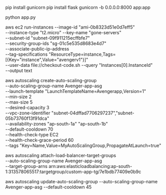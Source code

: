 pip install gunicorn
pip install flask
gunicorn -b 0.0.0.0:8000 app:app 

python app.py



aws ec2 run-instances --image-id "ami-0b8323d51e0d7eff5" \
--instance-type "t2.micro" --key-name "gone-servers" \
--subnet-id "subnet-09f911215ecffbfe7" \
--security-group-ids "sg-01c5e535d8683e4d7" \
--associate-public-ip-address \
--tag-specifications "ResourceType=instance,Tags=[{Key=\"instance\",Value=\"avengerv1\"}]" \
--user-data file://checkout-code.sh
--query "Instances[0].InstanceId" \
--output text

aws autoscaling create-auto-scaling-group \
--auto-scaling-group-name Avenger-app-asg \
--launch-template "LaunchTemplateName=Avengerapp,Version=1" \
--min-size 2 \
--max-size 5 \
--desired-capacity 3 \
--vpc-zone-identifier "subnet-04dffad7706297237","subnet-05b73760f13f91dca" \
--availability-zones "ap-south-1a" "ap-south-1b" \
--default-cooldown 70 \
--health-check-type EC2 \
--health-check-grace-period 60 \
--tags "Key=Name,Value=MyAutoScalingGroup,PropagateAtLaunch=true"

aws autoscaling attach-load-balancer-target-groups \
--auto-scaling-group-name Avenger-app-asg \
--target-group-arns arn:aws:elasticloadbalancing:ap-south-1:313578065517:targetgroup/custom-app-tg/7e1bdb77409e0b9c

aws autoscaling update-auto-scaling-group --auto-scaling-group-name Avenger-app-asg --default-cooldown 45